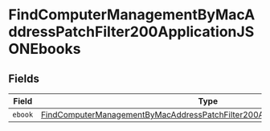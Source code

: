 # FindComputerManagementByMacAddressPatchFilter200ApplicationJSONEbooks


## Fields

| Field                                                                                                                                                                               | Type                                                                                                                                                                                | Required                                                                                                                                                                            | Description                                                                                                                                                                         |
| ----------------------------------------------------------------------------------------------------------------------------------------------------------------------------------- | ----------------------------------------------------------------------------------------------------------------------------------------------------------------------------------- | ----------------------------------------------------------------------------------------------------------------------------------------------------------------------------------- | ----------------------------------------------------------------------------------------------------------------------------------------------------------------------------------- |
| `ebook`                                                                                                                                                                             | [FindComputerManagementByMacAddressPatchFilter200ApplicationJSONEbooksEbook](../../models/operations/findcomputermanagementbymacaddresspatchfilter200applicationjsonebooksebook.md) | :heavy_minus_sign:                                                                                                                                                                  | N/A                                                                                                                                                                                 |